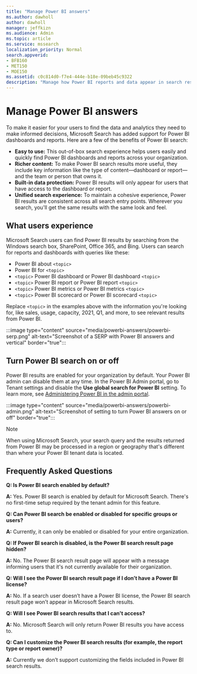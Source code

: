 ```yaml
---
title: "Manage Power BI answers"
ms.author: dawholl
author: dawholl
manager: jeffkizn
ms.audience: Admin
ms.topic: article
ms.service: mssearch
localization_priority: Normal
search.appverid:
- BFB160
- MET150
- MOE150
ms.assetid: c0c814d0-f7e4-444e-b18e-09beb45c9322
description: "Manage how Power BI reports and data appear in search results"
---
```

# Manage Power BI answers

To make it easier for your users to find the data and analytics they need to make informed decisions, Microsoft Search has added support for Power BI dashboards and reports. Here are a few of the benefits of Power BI search:

* **Easy to use:** This out-of-box search experience helps users easily and quickly find Power BI dashboards and reports across your organization.
* **Richer content:** To make Power BI search results more useful, they include key information like the type of content—dashboard or report—and the team or person that owns it.
* **Built-in data protection:** Power BI results will only appear for users that have access to the dashboard or report.
* **Unified search experience:** To maintain a cohesive experience, Power BI results are consistent across all search entry points. Wherever you search, you'll get the same results with the same look and feel.

## What users experience

Microsoft Search users can find Power BI results by searching from the Windows search box, SharePoint, Office 365, and Bing. Users can search for reports and dashboards with queries like these:

* Power BI about `<topic>`
* Power BI for `<topic>`
* `<topic>` Power BI dashboard or Power BI dashboard `<topic>`
* `<topic>` Power BI report or Power BI report `<topic>`
* `<topic>` Power BI metrics or Power BI metrics `<topic>`
* `<topic>` Power BI scorecard or Power BI scorecard `<topic>`

Replace `<topic>` in the examples above with the information you're looking for, like sales, usage, capacity, 2021, Q1, and more, to see relevant results from Power BI.

:::image type="content" source="media/powerbi-answers/powerbi-serp.png" alt-text="Screenshot of a SERP with Power BI answers and vertical" border="true":::

## Turn Power BI search on or off

Power BI results are enabled for your organization by default. Your Power BI admin can disable them at any time. In the Power BI Admin portal, go to Tenant settings and disable the **Use global search for Power BI** setting. To learn more, see [Administering Power BI in the admin portal](/power-bi/admin/service-admin-portal#use-global-search-for-power-bi-preview).

:::image type="content" source="media/powerbi-answers/powerbi-admin.png" alt-text="Screenshot of setting to turn Power BI answers on or off" border="true":::

> [!NOTE]
> When using Microsoft Search, your search query and the results returned from Power BI may be processed in a region or geography that's different than where your Power BI tenant data is located.

## Frequently Asked Questions

**Q: Is Power BI search enabled by default?**

**A:** Yes. Power BI search is enabled by default for Microsoft Search. There's no first-time setup required by the tenant admin for this feature.

**Q: Can Power BI search be enabled or disabled for specific groups or users?**

**A:** Currently, it can only be enabled or disabled for your entire organization.

**Q: If Power BI search is disabled, is the Power BI search result page hidden?**

**A:** No. The Power BI search result page will appear with a message informing users that it's not currently available for their organization.

**Q: Will I see the Power BI search result page if I don’t have a Power BI license?**

**A:** No. If a search user doesn’t have a Power BI license, the Power BI search result page won’t appear in Microsoft Search results.

**Q: Will I see Power BI search results that I can't access?**

**A:** No. Microsoft Search will only return Power BI results you have access to.

**Q: Can I customize the Power BI search results (for example, the report type or report owner)?**

**A:** Currently we don’t support customizing the fields included in Power BI search results.